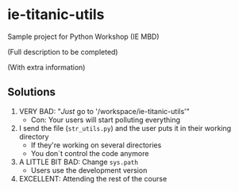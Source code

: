 # ie-titanic-utils
Sample project for Python Workshop (IE MBD) 

(Full description to be completed)

(With extra information)

## Solutions

1. VERY BAD: "*Just* go to '/workspace/ie-titanic-utils'"
    - Con: Your users will start polluting everything
2. I send the file (`str_utils.py`) and the user puts it  in their working directory
    - If they're working on several directories
    - You don´t control the code anymore
3. A LITTLE BIT BAD: Change `sys.path`
    - Users use the development version
4. EXCELLENT: Attending the rest of the course